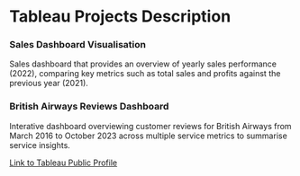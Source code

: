 # Tableau Projects Description

### Sales Dashboard Visualisation
Sales dashboard that provides an overview of yearly sales performance (2022), comparing key metrics such as total sales and profits against the previous year (2021). 


### British Airways Reviews Dashboard
Interative dashboard overviewing customer reviews for British Airways from March 2016 to October 2023 across multiple service metrics to summarise service insights.




[Link to Tableau Public Profile](https://public.tableau.com/app/profile/glenda.tay/vizzes)
